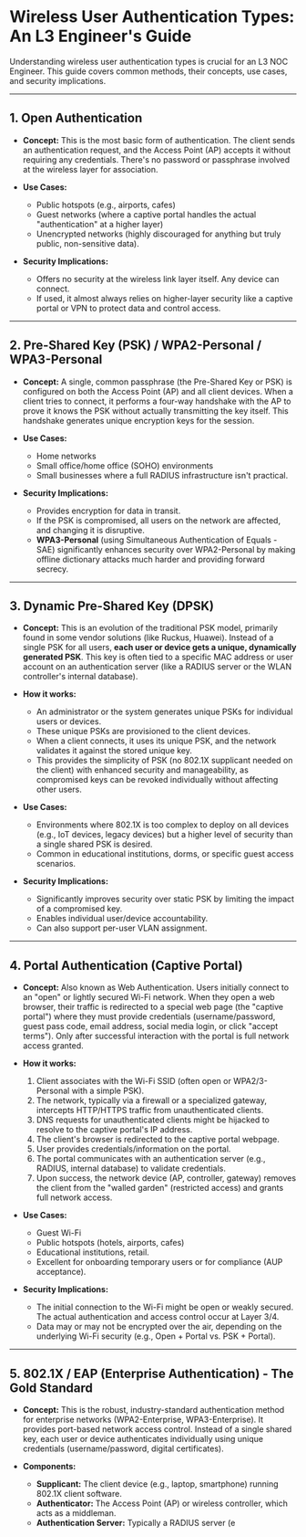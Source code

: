 # Wireless User Authentication Types: An L3 Engineer's Guide

Understanding wireless user authentication types is crucial for an L3 NOC Engineer. This guide covers common methods, their concepts, use cases, and security implications.

---

## 1. Open Authentication

* **Concept:** This is the most basic form of authentication. The client sends an authentication request, and the Access Point (AP) accepts it without requiring any credentials. There's no password or passphrase involved at the wireless layer for association.

* **Use Cases:**
    * Public hotspots (e.g., airports, cafes)
    * Guest networks (where a captive portal handles the actual "authentication" at a higher layer)
    * Unencrypted networks (highly discouraged for anything but truly public, non-sensitive data).

* **Security Implications:**
    * Offers no security at the wireless link layer itself. Any device can connect.
    * If used, it almost always relies on higher-layer security like a captive portal or VPN to protect data and control access.

---

## 2. Pre-Shared Key (PSK) / WPA2-Personal / WPA3-Personal

* **Concept:** A single, common passphrase (the Pre-Shared Key or PSK) is configured on both the Access Point (AP) and all client devices. When a client tries to connect, it performs a four-way handshake with the AP to prove it knows the PSK without actually transmitting the key itself. This handshake generates unique encryption keys for the session.

* **Use Cases:**
    * Home networks
    * Small office/home office (SOHO) environments
    * Small businesses where a full RADIUS infrastructure isn't practical.

* **Security Implications:**
    * Provides encryption for data in transit.
    * If the PSK is compromised, all users on the network are affected, and changing it is disruptive.
    * **WPA3-Personal** (using Simultaneous Authentication of Equals - SAE) significantly enhances security over WPA2-Personal by making offline dictionary attacks much harder and providing forward secrecy.

---

## 3. Dynamic Pre-Shared Key (DPSK)

* **Concept:** This is an evolution of the traditional PSK model, primarily found in some vendor solutions (like Ruckus, Huawei). Instead of a single PSK for all users, **each user or device gets a unique, dynamically generated PSK**. This key is often tied to a specific MAC address or user account on an authentication server (like a RADIUS server or the WLAN controller's internal database).

* **How it works:**
    * An administrator or the system generates unique PSKs for individual users or devices.
    * These unique PSKs are provisioned to the client devices.
    * When a client connects, it uses its unique PSK, and the network validates it against the stored unique key.
    * This provides the simplicity of PSK (no 802.1X supplicant needed on the client) with enhanced security and manageability, as compromised keys can be revoked individually without affecting other users.

* **Use Cases:**
    * Environments where 802.1X is too complex to deploy on all devices (e.g., IoT devices, legacy devices) but a higher level of security than a single shared PSK is desired.
    * Common in educational institutions, dorms, or specific guest access scenarios.

* **Security Implications:**
    * Significantly improves security over static PSK by limiting the impact of a compromised key.
    * Enables individual user/device accountability.
    * Can also support per-user VLAN assignment.

---

## 4. Portal Authentication (Captive Portal)

* **Concept:** Also known as Web Authentication. Users initially connect to an "open" or lightly secured Wi-Fi network. When they open a web browser, their traffic is redirected to a special web page (the "captive portal") where they must provide credentials (username/password, guest pass code, email address, social media login, or click "accept terms"). Only after successful interaction with the portal is full network access granted.

* **How it works:**
    1.  Client associates with the Wi-Fi SSID (often open or WPA2/3-Personal with a simple PSK).
    2.  The network, typically via a firewall or a specialized gateway, intercepts HTTP/HTTPS traffic from unauthenticated clients.
    3.  DNS requests for unauthenticated clients might be hijacked to resolve to the captive portal's IP address.
    4.  The client's browser is redirected to the captive portal webpage.
    5.  User provides credentials/information on the portal.
    6.  The portal communicates with an authentication server (e.g., RADIUS, internal database) to validate credentials.
    7.  Upon success, the network device (AP, controller, gateway) removes the client from the "walled garden" (restricted access) and grants full network access.

* **Use Cases:**
    * Guest Wi-Fi
    * Public hotspots (hotels, airports, cafes)
    * Educational institutions, retail.
    * Excellent for onboarding temporary users or for compliance (AUP acceptance).

* **Security Implications:**
    * The initial connection to the Wi-Fi might be open or weakly secured. The actual authentication and access control occur at Layer 3/4.
    * Data may or may not be encrypted over the air, depending on the underlying Wi-Fi security (e.g., Open + Portal vs. PSK + Portal).

---

## 5. 802.1X / EAP (Enterprise Authentication) - The Gold Standard

* **Concept:** This is the robust, industry-standard authentication method for enterprise networks (WPA2-Enterprise, WPA3-Enterprise). It provides port-based network access control. Instead of a single shared key, each user or device authenticates individually using unique credentials (username/password, digital certificates).

* **Components:**
    * **Supplicant:** The client device (e.g., laptop, smartphone) running 802.1X client software.
    * **Authenticator:** The Access Point (AP) or wireless controller, which acts as a middleman.
    * **Authentication Server:** Typically a RADIUS server (e
